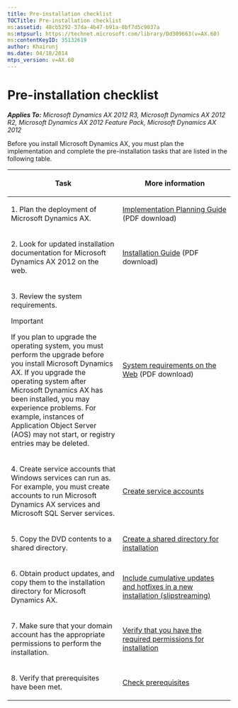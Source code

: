 ```yaml
---
title: Pre-installation checklist
TOCTitle: Pre-installation checklist
ms:assetid: 48cb5292-37da-4b47-b91a-0bf7d5c9037a
ms:mtpsurl: https://technet.microsoft.com/library/Dd309663(v=AX.60)
ms:contentKeyID: 35132619
author: Khairunj
ms.date: 04/18/2014
mtps_version: v=AX.60
---
```


# Pre-installation checklist 


_**Applies To:** Microsoft Dynamics AX 2012 R3, Microsoft Dynamics AX 2012 R2, Microsoft Dynamics AX 2012 Feature Pack, Microsoft Dynamics AX 2012_

Before you install Microsoft Dynamics AX, you must plan the implementation and complete the pre-installation tasks that are listed in the following table.

<table>
<colgroup>
<col style="width: 50%" />
<col style="width: 50%" />
</colgroup>
<thead>
<tr class="header">
<th><p>Task</p></th>
<th><p>More information</p></th>
</tr>
</thead>
<tbody>
<tr class="odd">
<td><p>1. Plan the deployment of Microsoft Dynamics AX.</p></td>
<td><p><a href="https://go.microsoft.com/fwlink/?linkid=163797">Implementation Planning Guide</a> (PDF download)</p></td>
</tr>
<tr class="even">
<td><p>2. Look for updated installation documentation for Microsoft Dynamics AX 2012 on the web.</p></td>
<td><p><a href="https://go.microsoft.com/fwlink/?linkid=163796">Installation Guide</a> (PDF download)</p></td>
</tr>
<tr class="odd">
<td><p>3. Review the system requirements.</p>
<div class="alert">

> [!IMPORTANT]
> <P>If you plan to upgrade the operating system, you must perform the upgrade before you install Microsoft Dynamics AX. If you upgrade the operating system after Microsoft Dynamics AX has been installed, you may experience problems. For example, instances of Application Object Server (AOS) may not start, or registry entries may be deleted.</P>


</div></td>
<td><p><a href="https://go.microsoft.com/fwlink/?linkid=165377">System requirements on the Web</a> (PDF download)</p></td>
</tr>
<tr class="even">
<td><p>4. Create service accounts that Windows services can run as. For example, you must create accounts to run Microsoft Dynamics AX services and Microsoft SQL Server services.</p></td>
<td><p><a href="create-service-accounts.md">Create service accounts</a></p></td>
</tr>
<tr class="odd">
<td><p>5. Copy the DVD contents to a shared directory.</p></td>
<td><p><a href="create-a-shared-directory-for-installation.md">Create a shared directory for installation</a></p></td>
</tr>
<tr class="even">
<td><p>6. Obtain product updates, and copy them to the installation directory for Microsoft Dynamics AX.</p></td>
<td><p><a href="include-cumulative-updates-and-hotfixes-in-a-new-installation-slipstreaming.md">Include cumulative updates and hotfixes in a new installation (slipstreaming)</a></p></td>
</tr>
<tr class="odd">
<td><p>7. Make sure that your domain account has the appropriate permissions to perform the installation.</p></td>
<td><p><a href="verify-that-you-have-the-required-permissions-for-installation.md">Verify that you have the required permissions for installation</a></p></td>
</tr>
<tr class="even">
<td><p>8. Verify that prerequisites have been met.</p></td>
<td><p><a href="check-prerequisites.md">Check prerequisites</a></p></td>
</tr>
</tbody>
</table>

  



